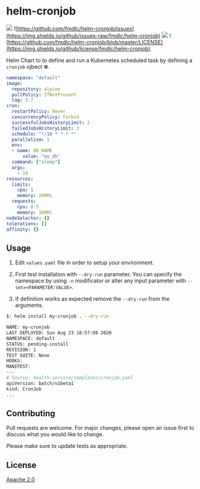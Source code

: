 # helm-cronjob
![](https://img.shields.io/github/last-commit/fmdlc/helm-cronjob)
![https://github.com/fmdlc/helm-cronjob/issues](https://img.shields.io/github/issues-raw/fmdlc/helm-cronjob)
![](https://img.shields.io/github/forks/fmdlc/helm-cronjob?style=plastic)
![https://github.com/fmdlc/helm-cronjob/blob/master/LICENSE](https://img.shields.io/github/license/fmdlc/helm-cronjob)

Helm Chart to to define and run a Kubernetes scheduled task by defining a `cronjob` ojbect ☸.


```yaml
namespace: "default"
image:
  repository: alpine
  pullPolicy: IfNotPresent
  tag: 3.7
cron:
  restartPolicy: Never
  concurrencyPolicy: Forbid
  successfulJobsHistoryLimit: 2
  failedJobsHistoryLimit: 3
  schedule: "*/10 * * * *"
  parallelism: 1
  env:
  - name: DB_NAME
      value: "my_db"
  command: ["sleep"]
  args:
    - 10
resources:
  limits:
    cpu: 1
    memory: 200Mi
  requests:
    cpu: 0.5
    memory: 100Mi
nodeSelector: {}
tolerations: []
affinity: {}
```

## Usage
1) Edit `values.yaml` file in order to setup your environment.

2) First test installation with `--dry-run` parameter. You can specify the namespace by using `-n` modificator or alter any input parameter with `--set=<PARAMETER:VALUE>`.
3) If definition works as expected remove the `--dry-run` from the arguments.
```bash
$: helm install my-cronjob . --dry-run

NAME: my-cronjob
LAST DEPLOYED: Sun Aug 23 18:57:08 2020
NAMESPACE: default
STATUS: pending-install
REVISION: 1
TEST SUITE: None
HOOKS:
MANIFEST:
---
# Source: health-service/templates/cronjob.yaml
apiVersion: batch/v1beta1
kind: CronJob
...
```

## Contributing
Pull requests are welcome. For major changes, please open an issue first to discuss what you would like to change.

Please make sure to update tests as appropriate.

## License
[Apache 2.0](https://www.apache.org/licenses/LICENSE-2.0)
